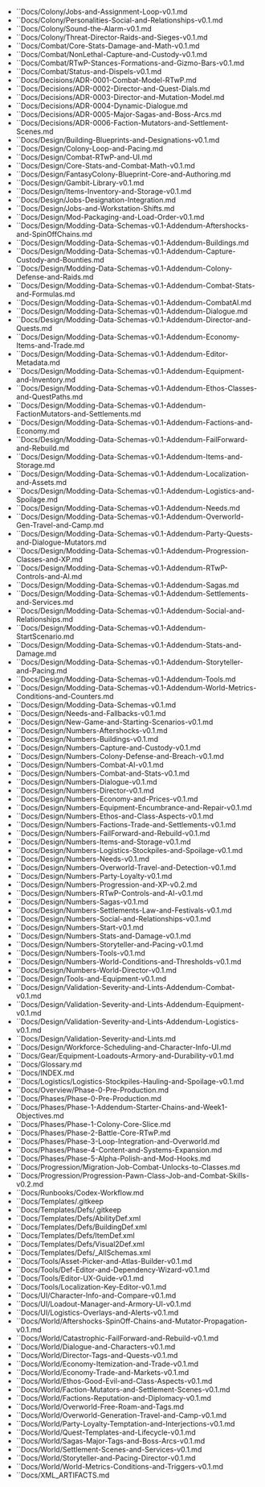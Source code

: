 - ``Docs/Colony/Jobs-and-Assignment-Loop-v0.1.md
- ``Docs/Colony/Personalities-Social-and-Relationships-v0.1.md
- ``Docs/Colony/Sound-the-Alarm-v0.1.md
- ``Docs/Colony/Threat-Director-Raids-and-Sieges-v0.1.md
- ``Docs/Combat/Core-Stats-Damage-and-Math-v0.1.md
- ``Docs/Combat/NonLethal-Capture-and-Custody-v0.1.md
- ``Docs/Combat/RTwP-Stances-Formations-and-Gizmo-Bars-v0.1.md
- ``Docs/Combat/Status-and-Dispels-v0.1.md
- ``Docs/Decisions/ADR-0001-Combat-Model-RTwP.md
- ``Docs/Decisions/ADR-0002-Director-and-Quest-Dials.md
- ``Docs/Decisions/ADR-0003-Director-and-Mutation-Model.md
- ``Docs/Decisions/ADR-0004-Dynamic-Dialogue.md
- ``Docs/Decisions/ADR-0005-Major-Sagas-and-Boss-Arcs.md
- ``Docs/Decisions/ADR-0006-Faction-Mutators-and-Settlement-Scenes.md
- ``Docs/Design/Building-Blueprints-and-Designations-v0.1.md
- ``Docs/Design/Colony-Loop-and-Pacing.md
- ``Docs/Design/Combat-RTwP-and-UI.md
- ``Docs/Design/Core-Stats-and-Combat-Math-v0.1.md
- ``Docs/Design/FantasyColony-Blueprint-Core-and-Authoring.md
- ``Docs/Design/Gambit-Library-v0.1.md
- ``Docs/Design/Items-Inventory-and-Storage-v0.1.md
- ``Docs/Design/Jobs-Designation-Integration.md
- ``Docs/Design/Jobs-and-Workstation-Shifts.md
- ``Docs/Design/Mod-Packaging-and-Load-Order-v0.1.md
- ``Docs/Design/Modding-Data-Schemas-v0.1-Addendum-Aftershocks-and-SpinOffChains.md
- ``Docs/Design/Modding-Data-Schemas-v0.1-Addendum-Buildings.md
- ``Docs/Design/Modding-Data-Schemas-v0.1-Addendum-Capture-Custody-and-Bounties.md
- ``Docs/Design/Modding-Data-Schemas-v0.1-Addendum-Colony-Defense-and-Raids.md
- ``Docs/Design/Modding-Data-Schemas-v0.1-Addendum-Combat-Stats-and-Formulas.md
- ``Docs/Design/Modding-Data-Schemas-v0.1-Addendum-CombatAI.md
- ``Docs/Design/Modding-Data-Schemas-v0.1-Addendum-Dialogue.md
- ``Docs/Design/Modding-Data-Schemas-v0.1-Addendum-Director-and-Quests.md
- ``Docs/Design/Modding-Data-Schemas-v0.1-Addendum-Economy-Items-and-Trade.md
- ``Docs/Design/Modding-Data-Schemas-v0.1-Addendum-Editor-Metadata.md
- ``Docs/Design/Modding-Data-Schemas-v0.1-Addendum-Equipment-and-Inventory.md
- ``Docs/Design/Modding-Data-Schemas-v0.1-Addendum-Ethos-Classes-and-QuestPaths.md
- ``Docs/Design/Modding-Data-Schemas-v0.1-Addendum-FactionMutators-and-Settlements.md
- ``Docs/Design/Modding-Data-Schemas-v0.1-Addendum-Factions-and-Economy.md
- ``Docs/Design/Modding-Data-Schemas-v0.1-Addendum-FailForward-and-Rebuild.md
- ``Docs/Design/Modding-Data-Schemas-v0.1-Addendum-Items-and-Storage.md
- ``Docs/Design/Modding-Data-Schemas-v0.1-Addendum-Localization-and-Assets.md
- ``Docs/Design/Modding-Data-Schemas-v0.1-Addendum-Logistics-and-Spoilage.md
- ``Docs/Design/Modding-Data-Schemas-v0.1-Addendum-Needs.md
- ``Docs/Design/Modding-Data-Schemas-v0.1-Addendum-Overworld-Gen-Travel-and-Camp.md
- ``Docs/Design/Modding-Data-Schemas-v0.1-Addendum-Party-Quests-and-Dialogue-Mutators.md
- ``Docs/Design/Modding-Data-Schemas-v0.1-Addendum-Progression-Classes-and-XP.md
- ``Docs/Design/Modding-Data-Schemas-v0.1-Addendum-RTwP-Controls-and-AI.md
- ``Docs/Design/Modding-Data-Schemas-v0.1-Addendum-Sagas.md
- ``Docs/Design/Modding-Data-Schemas-v0.1-Addendum-Settlements-and-Services.md
- ``Docs/Design/Modding-Data-Schemas-v0.1-Addendum-Social-and-Relationships.md
- ``Docs/Design/Modding-Data-Schemas-v0.1-Addendum-StartScenario.md
- ``Docs/Design/Modding-Data-Schemas-v0.1-Addendum-Stats-and-Damage.md
- ``Docs/Design/Modding-Data-Schemas-v0.1-Addendum-Storyteller-and-Pacing.md
- ``Docs/Design/Modding-Data-Schemas-v0.1-Addendum-Tools.md
- ``Docs/Design/Modding-Data-Schemas-v0.1-Addendum-World-Metrics-Conditions-and-Counters.md
- ``Docs/Design/Modding-Data-Schemas-v0.1.md
- ``Docs/Design/Needs-and-Fallbacks-v0.1.md
- ``Docs/Design/New-Game-and-Starting-Scenarios-v0.1.md
- ``Docs/Design/Numbers-Aftershocks-v0.1.md
- ``Docs/Design/Numbers-Buildings-v0.1.md
- ``Docs/Design/Numbers-Capture-and-Custody-v0.1.md
- ``Docs/Design/Numbers-Colony-Defense-and-Breach-v0.1.md
- ``Docs/Design/Numbers-Combat-AI-v0.1.md
- ``Docs/Design/Numbers-Combat-and-Stats-v0.1.md
- ``Docs/Design/Numbers-Dialogue-v0.1.md
- ``Docs/Design/Numbers-Director-v0.1.md
- ``Docs/Design/Numbers-Economy-and-Prices-v0.1.md
- ``Docs/Design/Numbers-Equipment-Encumbrance-and-Repair-v0.1.md
- ``Docs/Design/Numbers-Ethos-and-Class-Aspects-v0.1.md
- ``Docs/Design/Numbers-Factions-Trade-and-Settlements-v0.1.md
- ``Docs/Design/Numbers-FailForward-and-Rebuild-v0.1.md
- ``Docs/Design/Numbers-Items-and-Storage-v0.1.md
- ``Docs/Design/Numbers-Logistics-Stockpiles-and-Spoilage-v0.1.md
- ``Docs/Design/Numbers-Needs-v0.1.md
- ``Docs/Design/Numbers-Overworld-Travel-and-Detection-v0.1.md
- ``Docs/Design/Numbers-Party-Loyalty-v0.1.md
- ``Docs/Design/Numbers-Progression-and-XP-v0.2.md
- ``Docs/Design/Numbers-RTwP-Controls-and-AI-v0.1.md
- ``Docs/Design/Numbers-Sagas-v0.1.md
- ``Docs/Design/Numbers-Settlements-Law-and-Festivals-v0.1.md
- ``Docs/Design/Numbers-Social-and-Relationships-v0.1.md
- ``Docs/Design/Numbers-Start-v0.1.md
- ``Docs/Design/Numbers-Stats-and-Damage-v0.1.md
- ``Docs/Design/Numbers-Storyteller-and-Pacing-v0.1.md
- ``Docs/Design/Numbers-Tools-v0.1.md
- ``Docs/Design/Numbers-World-Conditions-and-Thresholds-v0.1.md
- ``Docs/Design/Numbers-World-Director-v0.1.md
- ``Docs/Design/Tools-and-Equipment-v0.1.md
- ``Docs/Design/Validation-Severity-and-Lints-Addendum-Combat-v0.1.md
- ``Docs/Design/Validation-Severity-and-Lints-Addendum-Equipment-v0.1.md
- ``Docs/Design/Validation-Severity-and-Lints-Addendum-Logistics-v0.1.md
- ``Docs/Design/Validation-Severity-and-Lints.md
- ``Docs/Design/Workforce-Scheduling-and-Character-Info-UI.md
- ``Docs/Gear/Equipment-Loadouts-Armory-and-Durability-v0.1.md
- ``Docs/Glossary.md
- ``Docs/INDEX.md
- ``Docs/Logistics/Logistics-Stockpiles-Hauling-and-Spoilage-v0.1.md
- ``Docs/Overview/Phase-0-Pre-Production.md
- ``Docs/Phases/Phase-0-Pre-Production.md
- ``Docs/Phases/Phase-1-Addendum-Starter-Chains-and-Week1-Objectives.md
- ``Docs/Phases/Phase-1-Colony-Core-Slice.md
- ``Docs/Phases/Phase-2-Battle-Core-RTwP.md
- ``Docs/Phases/Phase-3-Loop-Integration-and-Overworld.md
- ``Docs/Phases/Phase-4-Content-and-Systems-Expansion.md
- ``Docs/Phases/Phase-5-Alpha-Polish-and-Mod-Hooks.md
- ``Docs/Progression/Migration-Job-Combat-Unlocks-to-Classes.md
- ``Docs/Progression/Progression-Pawn-Class-Job-and-Combat-Skills-v0.2.md
- ``Docs/Runbooks/Codex-Workflow.md
- ``Docs/Templates/.gitkeep
- ``Docs/Templates/Defs/.gitkeep
- ``Docs/Templates/Defs/AbilityDef.xml
- ``Docs/Templates/Defs/BuildingDef.xml
- ``Docs/Templates/Defs/ItemDef.xml
- ``Docs/Templates/Defs/Visual2Def.xml
- ``Docs/Templates/Defs/_AllSchemas.xml
- ``Docs/Tools/Asset-Picker-and-Atlas-Builder-v0.1.md
- ``Docs/Tools/Def-Editor-and-Dependency-Wizard-v0.1.md
- ``Docs/Tools/Editor-UX-Guide-v0.1.md
- ``Docs/Tools/Localization-Key-Editor-v0.1.md
- ``Docs/UI/Character-Info-and-Compare-v0.1.md
- ``Docs/UI/Loadout-Manager-and-Armory-UI-v0.1.md
- ``Docs/UI/Logistics-Overlays-and-Alerts-v0.1.md
- ``Docs/World/Aftershocks-SpinOff-Chains-and-Mutator-Propagation-v0.1.md
- ``Docs/World/Catastrophic-FailForward-and-Rebuild-v0.1.md
- ``Docs/World/Dialogue-and-Characters-v0.1.md
- ``Docs/World/Director-Tags-and-Quests-v0.1.md
- ``Docs/World/Economy-Itemization-and-Trade-v0.1.md
- ``Docs/World/Economy-Trade-and-Markets-v0.1.md
- ``Docs/World/Ethos-Good-Evil-and-Class-Aspects-v0.1.md
- ``Docs/World/Faction-Mutators-and-Settlement-Scenes-v0.1.md
- ``Docs/World/Factions-Reputation-and-Diplomacy-v0.1.md
- ``Docs/World/Overworld-Free-Roam-and-Tags.md
- ``Docs/World/Overworld-Generation-Travel-and-Camp-v0.1.md
- ``Docs/World/Party-Loyalty-Temptation-and-Interjections-v0.1.md
- ``Docs/World/Quest-Templates-and-Lifecycle-v0.1.md
- ``Docs/World/Sagas-Major-Tags-and-Boss-Arcs-v0.1.md
- ``Docs/World/Settlement-Scenes-and-Services-v0.1.md
- ``Docs/World/Storyteller-and-Pacing-Director-v0.1.md
- ``Docs/World/World-Metrics-Conditions-and-Triggers-v0.1.md
- ``Docs/XML_ARTIFACTS.md
